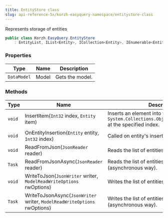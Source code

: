 ```yaml
---
title: EntityStore class
slug: api-reference-5x/korzh-easyquery-namespace/entitystore-class
---
```


Represents storage of entities
```csharp
public class Korzh.EasyQuery.EntityStore
    : EntityList, IList<Entity>, ICollection<Entity>, IEnumerable<Entity>, IEnumerable, IList, ICollection, IReadOnlyList<Entity>, IReadOnlyCollection<Entity>

```

### Properties

| Type | Name | Description | 
| --- | --- | --- | 
| `DataModel` | Model | Gets the model. | 


### Methods

| Type | Name | Description | 
| --- | --- | --- | 
| `void` | InsertItem(`Int32` index, `Entity` item) | Inserts an element into the `System.Collections.ObjectModel.Collection'1` at the specified index. | 
| `void` | OnEntityInsertion(`Entity` entity, `Int32` index) | Called on entity's insertion. | 
| `void` | ReadFromJson(`JsonReader` reader) | Reads the list of entities from JSON. | 
| `Task` | ReadFromJsonAsync(`JsonReader` reader) | Reads the list of entities from JSON (asynchronous way). | 
| `void` | WriteToJson(`JsonWriter` writer, `ModelReadWriteOptions` rwOptions) | Writes the list of entities to JSON. | 
| `Task` | WriteToJsonAsync(`JsonWriter` writer, `ModelReadWriteOptions` rwOptions) | Writes the list of entities to JSON (asynchronous way). |